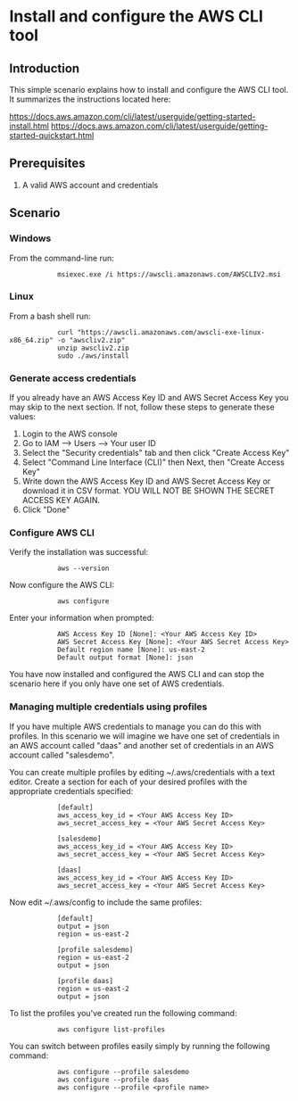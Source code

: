 # Install and configure the AWS CLI tool

## Introduction
This simple scenario explains how to install and configure the AWS CLI tool.  It summarizes the instructions located here:

https://docs.aws.amazon.com/cli/latest/userguide/getting-started-install.html
https://docs.aws.amazon.com/cli/latest/userguide/getting-started-quickstart.html

## Prerequisites
1. A valid AWS account and credentials

## Scenario

### Windows
From the command-line run:

                msiexec.exe /i https://awscli.amazonaws.com/AWSCLIV2.msi

### Linux
From a bash shell run:

                curl "https://awscli.amazonaws.com/awscli-exe-linux-x86_64.zip" -o "awscliv2.zip"
                unzip awscliv2.zip
                sudo ./aws/install

### Generate access credentials
If you already have an AWS Access Key ID and AWS Secret Access Key you may skip to the next section.  If not, follow these steps to generate these values:

1. Login to the AWS console
2. Go to IAM --> Users --> Your user ID
3. Select the "Security credentials" tab and then click "Create Access Key"
4. Select "Command Line Interface (CLI)" then Next, then "Create Access Key"
5. Write down the AWS Access Key ID and AWS Secret Access Key or download it in CSV format.  YOU WILL NOT BE SHOWN THE SECRET ACCESS KEY AGAIN.
6. Click "Done"

### Configure AWS CLI
Verify the installation was successful:

                aws --version

Now configure the AWS CLI:

                aws configure

Enter your information when prompted:

                AWS Access Key ID [None]: <Your AWS Access Key ID>
                AWS Secret Access Key [None]: <Your AWS Secret Access Key>
                Default region name [None]: us-east-2
                Default output format [None]: json

You have now installed and configured the AWS CLI and can stop the scenario here if you only have one set of AWS credentials.

### Managing multiple credentials using profiles

If you have multiple AWS credentials to manage you can do this with profiles.  In this scenario we will imagine we have one set of credentials in an AWS account called "daas" and another set of credentials in an AWS account called "salesdemo".

You can create multiple profiles by editing ~/.aws/credentials with a text editor.  Create a section for each of your desired profiles with the appropriate credentials specified:

                [default]
                aws_access_key_id = <Your AWS Access Key ID>
                aws_secret_access_key = <Your AWS Secret Access Key>

                [salesdemo]
                aws_access_key_id = <Your AWS Access Key ID>
                aws_secret_access_key = <Your AWS Secret Access Key>

                [daas]
                aws_access_key_id = <Your AWS Access Key ID>
                aws_secret_access_key = <Your AWS Secret Access Key>

Now edit ~/.aws/config to include the same profiles:

                [default]
                output = json
                region = us-east-2
                
                [profile salesdemo]
                region = us-east-2
                output = json
                
                [profile daas]
                region = us-east-2
                output = json

To list the profiles you've created run the following command:

                aws configure list-profiles

You can switch between profiles easily simply by running the following command:

                aws configure --profile salesdemo
                aws configure --profile daas
                aws configure --profile <profile name>
     